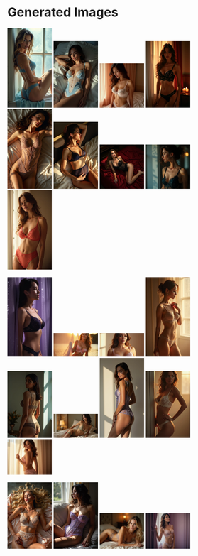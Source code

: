 # Generated Images



<img src="2025_06_25_01.webp" width="100"/> <img src="2025_06_25_02.webp" width="100"/> <img src="2025_06_25_03.webp" width="100"/> <img src="2025_06_25_04.webp" width="100"/> <img src="2025_06_25_05.webp" width="100"/> <img src="2025_06_25_06.webp" width="100"/> <img src="2025_06_25_07.webp" width="100"/> <img src="2025_06_25_08.webp" width="100"/> <img src="2025_06_25_09.webp" width="100"/>

<img src="2025_06_25_10.webp" width="100"/> <img src="2025_06_25_11.webp" width="100"/> <img src="2025_06_25_12.webp" width="100"/> <img src="2025_06_25_13.webp" width="100"/> <img src="2025_06_25_14.webp" width="100"/> <img src="2025_06_25_15.webp" width="100"/> <img src="2025_06_25_16.webp" width="100"/> <img src="2025_06_25_17.webp" width="100"/> <img src="2025_06_25_18.webp" width="100"/>

<img src="2025_06_25_19.webp" width="100"/> <img src="2025_06_25_20.webp" width="100"/> <img src="2025_06_25_21.webp" width="100"/> <img src="2025_06_25_22.webp" width="100"/>